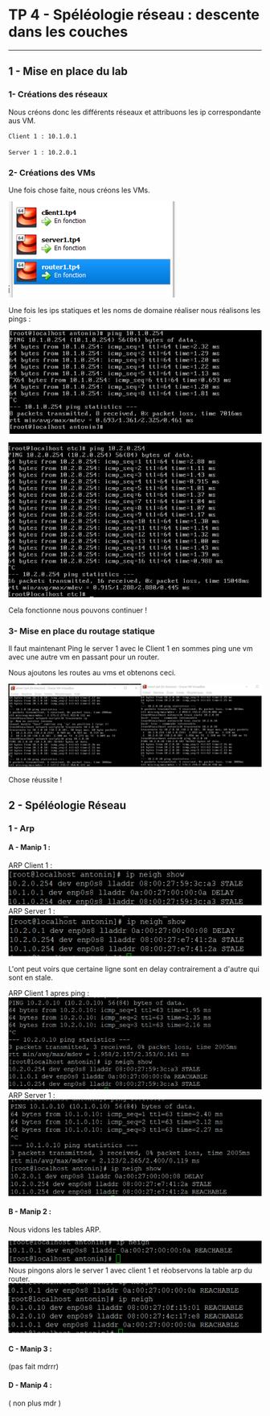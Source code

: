 # TP 4 - Spéléologie réseau : descente dans les couches #

***

## 1 - Mise en place du lab

### 1- Créations des réseaux

Nous créons donc les différents réseaux et attribuons les ip correspondante aus VM.
````
Client 1 : 10.1.0.1

Server 1 : 10.2.0.1
````

### 2- Créations des VMs 

Une fois chose faite, nous créons les VMs.

![](https://github.com/AntoninDemaneche/CCNA/blob/master/TP%204/Image/opperationnel.png?raw=true)

Une fois les ips statiques et les noms de domaine réaliser nous réalisons les pings :

![](https://github.com/AntoninDemaneche/CCNA/blob/master/TP%204/Image/Ping%20client%20rooter.png?raw=true)

![](https://github.com/AntoninDemaneche/CCNA/blob/master/TP%204/Image/ping%20server%20rooter.png?raw=true)

Cela fonctionne nous pouvons continuer !

### 3- Mise en place du routage statique

Il faut maintenant Ping le server 1 avec le Client 1 en sommes ping une vm avec une autre vm en passant pour un router.

Nous ajoutons les routes au vms et obtenons ceci.

![](https://github.com/AntoninDemaneche/CCNA/blob/master/TP%204/Image/Ping%20entre%20vm.png?raw=true)

Chose réussite !

## 2 - Spéléologie Réseau 

### 1 - Arp 

#### A - Manip 1 : 
ARP Client 1 :
![](https://github.com/AntoninDemaneche/CCNA/blob/master/TP%204/Image/tablearpclien1.png?raw=true)
ARP Server 1 : 
![](https://github.com/AntoninDemaneche/CCNA/blob/master/TP%204/Image/tablearpclien2.png?raw=true)

L'ont peut voirs que certaine ligne sont en delay contrairement a d'autre qui sont en stale.

ARP Client 1 apres ping :
![](https://github.com/AntoninDemaneche/CCNA/blob/master/TP%204/Image/arppostpingCLIEN.png?raw=true)
ARP Server 1 : 
![](https://github.com/AntoninDemaneche/CCNA/blob/master/TP%204/Image/appostpingSERVER.png?raw=true)

#### B - Manip 2 : 

Nous vidons les tables ARP.

![](https://github.com/AntoninDemaneche/CCNA/blob/master/TP%204/Image/vidageroter.png?raw=true)
Nous pingons alors le server 1 avec client 1 et réobservons la table arp du router.
![](https://github.com/AntoninDemaneche/CCNA/blob/master/TP%204/Image/roterapresvidageetping.png?raw=true)


#### C - Manip 3 :

(pas fait mdrrr)

#### D - Manip 4 : 

( non plus mdr )
